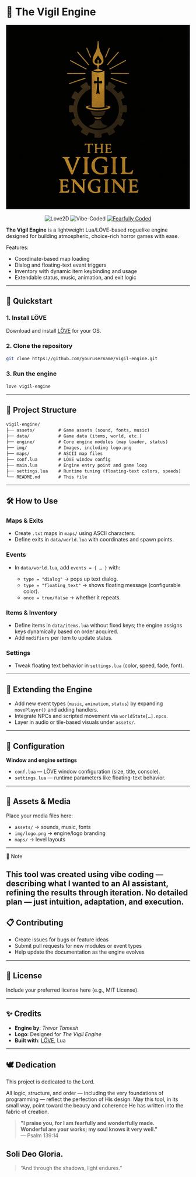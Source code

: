 # 🔧 The Vigil Engine

![The Vigil Engine Logo](img/logo.png)

<p align="center">
  <img alt="Love2D" src="https://img.shields.io/badge/LÖVE-11.x-ff69b4?logo=love&logoColor=white&style=flat-square"/>
  <img alt="Vibe-Coded" src="https://img.shields.io/badge/Vibe%20Coded-%F0%9F%92%8C-purple?style=flat-square"/>
  <a href="https://github.com/trevortomesh/fearfully-coded">
    <img alt="Fearfully Coded" src="https://img.shields.io/badge/🕊️Fearfully%20Coded-blue?style=flat-square"/>
  </a>
</p>

**The Vigil Engine** is a lightweight Lua/LÖVE-based roguelike engine designed for building atmospheric, choice-rich horror games with ease. 

Features:
* Coordinate-based map loading
* Dialog and floating-text event triggers
* Inventory with dynamic item keybinding and usage
* Extendable status, music, animation, and exit logic

---

## 🚀 Quickstart

### 1. Install LÖVE

Download and install [LÖVE](https://love2d.org) for your OS.

### 2. Clone the repository

```bash
git clone https://github.com/yourusername/vigil-engine.git
```

### 3. Run the engine

```bash
love vigil-engine
```

---

## 📁 Project Structure

```
vigil-engine/
├── assets/         # Game assets (sound, fonts, music)
├── data/           # Game data (items, world, etc.)
├── engine/         # Core engine modules (map loader, status)
├── img/            # Images, including logo.png
├── maps/           # ASCII map files
├── conf.lua        # LÖVE window config
├── main.lua        # Engine entry point and game loop
├── settings.lua    # Runtime tuning (floating-text colors, speeds)
└── README.md       # This file
```

---

## 🛠️ How to Use

### Maps & Exits

* Create `.txt` maps in `maps/` using ASCII characters.
* Define exits in `data/world.lua` with coordinates and spawn points.

### Events

* In `data/world.lua`, add `events = { … }` with:

  * `type = "dialog"` → pops up text dialog.
  * `type = "floating_text"` → shows floating message (configurable color).
  * `once = true/false` → whether it repeats.

### Items & Inventory

* Define items in `data/items.lua` without fixed keys; the engine assigns keys dynamically based on order acquired.
* Add `modifiers` per item to update status.

### Settings

* Tweak floating text behavior in `settings.lua` (color, speed, fade, font).

---

## 🥉 Extending the Engine

* Add new event types (`music`, `animation`, `status`) by expanding `movePlayer()` and adding handlers.
* Integrate NPCs and scripted movement via `worldState[…].npcs`.
* Layer in audio or tile-based visuals under `assets/`.

---

## 🔧 Configuration

**Window and engine settings**

* `conf.lua` — LÖVE window configuration (size, title, console).
* `settings.lua` — runtime parameters like floating-text behavior.

---

## 🎨 Assets & Media

Place your media files here:

* `assets/` → sounds, music, fonts
* `img/logo.png` → engine/logo branding
* `maps/` → level layouts

---
🤖 Note

This tool was created using vibe coding — describing what I wanted to an AI assistant, refining the results through iteration. No detailed plan — just intuition, adaptation, and execution.
---
## 📋 Contributing

* Create issues for bugs or feature ideas
* Submit pull requests for new modules or event types
* Help update the documentation as the engine evolves

---

## 📄 License

Include your preferred license here (e.g., MIT License).

---

## ✨ Credits

* **Engine by**: *Trevor Tomesh*
* **Logo**: Designed for *The Vigil Engine*
* **Built with**: [LÖVE](https://love2d.org), Lua

---

## 🕊️ Dedication

This project is dedicated to the Lord.

All logic, structure, and order — including the very foundations of programming — reflect the perfection of His design. May this tool, in its small way, point toward the beauty and coherence He has written into the fabric of creation.

> **"I praise you, for I am fearfully and wonderfully made.  
> Wonderful are your works; my soul knows it very well."**  
> — Psalm 139:14

**Soli Deo Gloria.**
---
> “And through the shadows, light endures.”
